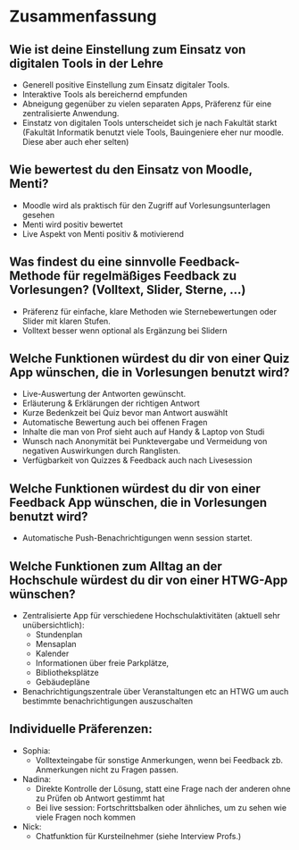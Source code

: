 # Zusammenfassung
## Wie ist deine Einstellung zum Einsatz von digitalen Tools in der Lehre

- Generell positive Einstellung zum Einsatz digitaler Tools.
- Interaktive Tools als bereichernd empfunden
- Abneigung gegenüber zu vielen separaten Apps, Präferenz für eine zentralisierte Anwendung.
- Einstatz von digitalen Tools unterscheidet sich je nach Fakultät starkt (Fakultät Informatik benutzt viele Tools, Bauingeniere eher nur moodle. Diese aber auch eher selten)

## Wie bewertest du den Einsatz von Moodle, Menti?

- Moodle wird als praktisch für den Zugriff auf Vorlesungsunterlagen gesehen
- Menti wird positiv bewertet
- Live Aspekt von Menti positiv & motivierend


## Was findest du eine sinnvolle Feedback-Methode für regelmäßiges Feedback zu Vorlesungen? (Volltext, Slider, Sterne, ...)

- Präferenz für einfache, klare Methoden wie Sternebewertungen oder Slider mit klaren Stufen.
- Volltext besser wenn optional als Ergänzung bei Slidern


## Welche Funktionen würdest du dir von einer Quiz App wünschen, die in Vorlesungen benutzt wird?
- Live-Auswertung der Antworten gewünscht.
- Erläuterung & Erklärungen der richtigen Antwort
- Kurze Bedenkzeit bei Quiz bevor man Antwort auswählt
- Automatische Bewertung auch bei offenen Fragen
- Inhalte die man von Prof sieht auch auf Handy & Laptop von Studi
- Wunsch nach Anonymität bei Punktevergabe und Vermeidung von negativen Auswirkungen durch Ranglisten.
- Verfügbarkeit von Quizzes & Feedback auch nach Livesession

## Welche Funktionen würdest du dir von einer Feedback App wünschen, die in Vorlesungen benutzt wird?
- Automatische Push-Benachrichtigungen wenn session startet.


## Welche Funktionen zum Alltag an der Hochschule würdest du dir von einer HTWG-App wünschen?
- Zentralisierte App für verschiedene Hochschulaktivitäten (aktuell sehr unübersichtlich):
  - Stundenplan
  - Mensaplan
  - Kalender
  - Informationen über freie Parkplätze, 
  - Bibliotheksplätze
  - Gebäudepläne
- Benachrichtigungszentrale über Veranstaltungen etc an HTWG um auch bestimmte benachrichtigungen auszuschalten

## Individuelle Präferenzen:

- Sophia: 
  - Volltexteingabe für sonstige Anmerkungen, wenn bei Feedback zb. Anmerkungen nicht zu Fragen passen.
- Nadina: 
  - Direkte Kontrolle der Lösung, statt eine Frage nach der anderen ohne zu Prüfen ob Antwort gestimmt hat
  -  Bei live session: Fortschrittsbalken oder ähnliches, um zu sehen wie viele Fragen noch kommen
- Nick:
  - Chatfunktion für Kursteilnehmer (siehe Interview Profs.)
